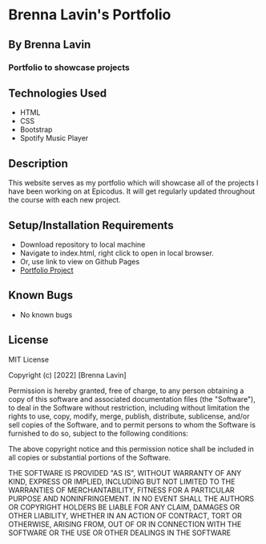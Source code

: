 # Brenna Lavin's Portfolio

## By Brenna Lavin

### Portfolio to showcase projects

## Technologies Used

* HTML
* CSS
* Bootstrap
* Spotify Music Player

## Description

This website serves as my portfolio which will showcase all of the projects I have been working on at Epicodus. It will get regularly updated throughout the course with each new project.

## Setup/Installation Requirements

* Download repository to local machine
* Navigate to index.html, right click to open in local browser.
* Or, use link to view on Github Pages
* [Portfolio Project](https://lavinbrenna.github.io/portfolio-project/)

## Known Bugs

* No known bugs

## License

MIT License

Copyright (c) [2022] [Brenna Lavin]

Permission is hereby granted, free of charge, to any person obtaining a copy
of this software and associated documentation files (the "Software"), to deal
in the Software without restriction, including without limitation the rights
to use, copy, modify, merge, publish, distribute, sublicense, and/or sell
copies of the Software, and to permit persons to whom the Software is
furnished to do so, subject to the following conditions:

The above copyright notice and this permission notice shall be included in all
copies or substantial portions of the Software.

THE SOFTWARE IS PROVIDED "AS IS", WITHOUT WARRANTY OF ANY KIND, EXPRESS OR
IMPLIED, INCLUDING BUT NOT LIMITED TO THE WARRANTIES OF MERCHANTABILITY,
FITNESS FOR A PARTICULAR PURPOSE AND NONINFRINGEMENT. IN NO EVENT SHALL THE
AUTHORS OR COPYRIGHT HOLDERS BE LIABLE FOR ANY CLAIM, DAMAGES OR OTHER
LIABILITY, WHETHER IN AN ACTION OF CONTRACT, TORT OR OTHERWISE, ARISING FROM,
OUT OF OR IN CONNECTION WITH THE SOFTWARE OR THE USE OR OTHER DEALINGS IN THE
SOFTWARE
